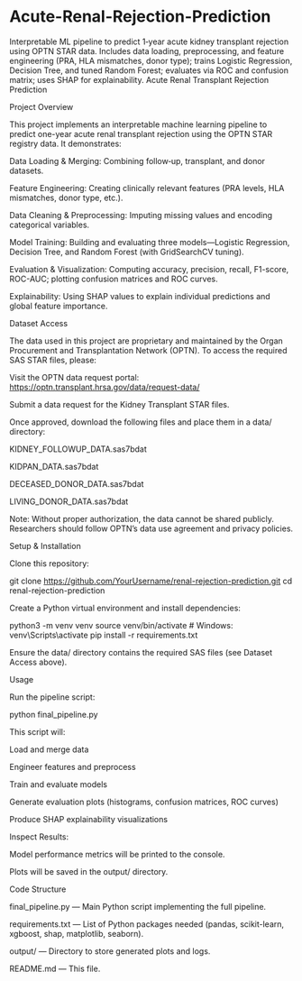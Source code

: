 # Acute-Renal-Rejection-Prediction
Interpretable ML pipeline to predict 1‑year acute kidney transplant rejection using OPTN STAR data. Includes data loading, preprocessing, and feature engineering (PRA, HLA mismatches, donor type); trains Logistic Regression, Decision Tree, and tuned Random Forest; evaluates via ROC and confusion matrix; uses SHAP for explainability.
Acute Renal Transplant Rejection Prediction

Project Overview

This project implements an interpretable machine learning pipeline to predict one-year acute renal transplant rejection using the OPTN STAR registry data. It demonstrates:

Data Loading & Merging: Combining follow‑up, transplant, and donor datasets.

Feature Engineering: Creating clinically relevant features (PRA levels, HLA mismatches, donor type, etc.).

Data Cleaning & Preprocessing: Imputing missing values and encoding categorical variables.

Model Training: Building and evaluating three models—Logistic Regression, Decision Tree, and Random Forest (with GridSearchCV tuning).

Evaluation & Visualization: Computing accuracy, precision, recall, F1-score, ROC-AUC; plotting confusion matrices and ROC curves.

Explainability: Using SHAP values to explain individual predictions and global feature importance.

Dataset Access

The data used in this project are proprietary and maintained by the Organ Procurement and Transplantation Network (OPTN). To access the required SAS STAR files, please:

Visit the OPTN data request portal: https://optn.transplant.hrsa.gov/data/request-data/

Submit a data request for the Kidney Transplant STAR files.

Once approved, download the following files and place them in a data/ directory:

KIDNEY_FOLLOWUP_DATA.sas7bdat

KIDPAN_DATA.sas7bdat

DECEASED_DONOR_DATA.sas7bdat

LIVING_DONOR_DATA.sas7bdat

Note: Without proper authorization, the data cannot be shared publicly. Researchers should follow OPTN’s data use agreement and privacy policies.

Setup & Installation

Clone this repository:

git clone https://github.com/YourUsername/renal-rejection-prediction.git
cd renal-rejection-prediction

Create a Python virtual environment and install dependencies:

python3 -m venv venv
source venv/bin/activate   # Windows: venv\Scripts\activate
pip install -r requirements.txt

Ensure the data/ directory contains the required SAS files (see Dataset Access above).

Usage

Run the pipeline script:

python final_pipeline.py

This script will:

Load and merge data

Engineer features and preprocess

Train and evaluate models

Generate evaluation plots (histograms, confusion matrices, ROC curves)

Produce SHAP explainability visualizations

Inspect Results:

Model performance metrics will be printed to the console.

Plots will be saved in the output/ directory.

Code Structure

final_pipeline.py — Main Python script implementing the full pipeline.

requirements.txt — List of Python packages needed (pandas, scikit-learn, xgboost, shap, matplotlib, seaborn).

output/ — Directory to store generated plots and logs.

README.md — This file.

